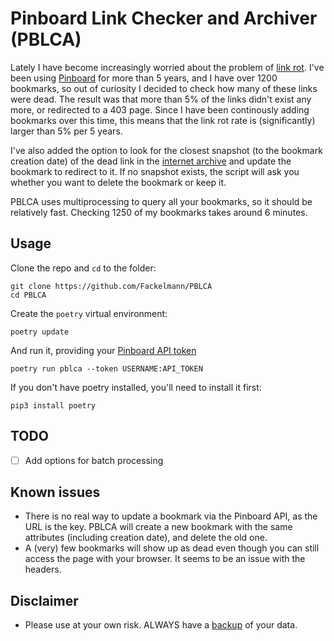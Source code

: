 # Pinboard Link Checker and Archiver (PBLCA)
Lately I have become increasingly worried about the problem of [link rot](https://www.gwern.net/Archiving-URLs). I've been using [Pinboard](https://pinboard.in) for more than 5 years, and I have over 1200 bookmarks, so out of curiosity I decided to check how many of these links were dead. The result was that more than 5% of the links didn't exist any more, or redirected to a 403 page. Since I have been continously adding bookmarks over this time, this means that the link rot rate is (significantly) larger than 5% per 5 years.

I've also added the option to look for the closest snapshot (to the bookmark creation date) of the dead link in the [internet archive](https://archive.org) and update the bookmark to redirect to it. If no snapshot exists, the script will ask you whether you want to delete the bookmark or keep it.

PBLCA uses multiprocessing to query all your bookmarks, so it should be relatively fast. Checking 1250 of my bookmarks takes around 6 minutes.

## Usage

Clone the repo and `cd` to the folder:

```
git clone https://github.com/Fackelmann/PBLCA
cd PBLCA
```

Create the `poetry` virtual environment:

```
poetry update
```

And run it, providing your [Pinboard API token](https://pinboard.in/settings/password)

```
poetry run pblca --token USERNAME:API_TOKEN
```

If you don't have poetry installed, you'll need to install it first:

```
pip3 install poetry
```

## TODO
- [ ] Add options for batch processing

## Known issues
- There is no real way to update a bookmark via the Pinboard API, as the URL is the key. PBLCA will create a new bookmark with the same attributes (including creation date), and delete the old one.
- A (very) few bookmarks will show up as dead even though you can still access the page with your browser. It seems to be an issue with the headers.

## Disclaimer
- Please use at your own risk. ALWAYS have a [backup](https://pinboard.in/settings/backup) of your data.

